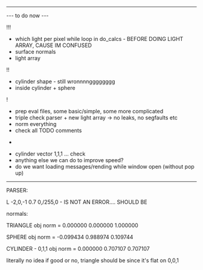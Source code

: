 


--------------------------------------------------------------------------
--- to do now ---

!!!
 - which light per pixel while loop in do_calcs - BEFORE DOING LIGHT ARRAY, CAUSE IM CONFUSED
 - surface normals
 - light array

!!
 - cylinder shape - still wronnnngggggggg
 - inside cylinder + sphere

!
 - prep eval files, some basic/simple, some more complicated
 - triple check parser + new light array -> no leaks, no segfaults etc
 - norm everything
 - check all TODO comments

+
 - cylinder vector 1,1,1 ... check
 - anything else we can do to improve speed?
 - do we want loading messages/rending while window open (without pop up)


--------------------------------------------------------------------------


PARSER:

L              -2,0,-1    0.7    0,/255,0 - IS NOT AN ERROR.... SHOULD BE

normals:

TRIANGLE
obj norm = 0.000000 0.000000 1.000000

SPHERE
obj norm = -0.099434 0.988974 0.109744

CYLINDER - 0,1,1
obj norm = 0.000000 0.707107 0.707107

literally no idea if good or no, triangle should be since it's flat on 0,0,1
